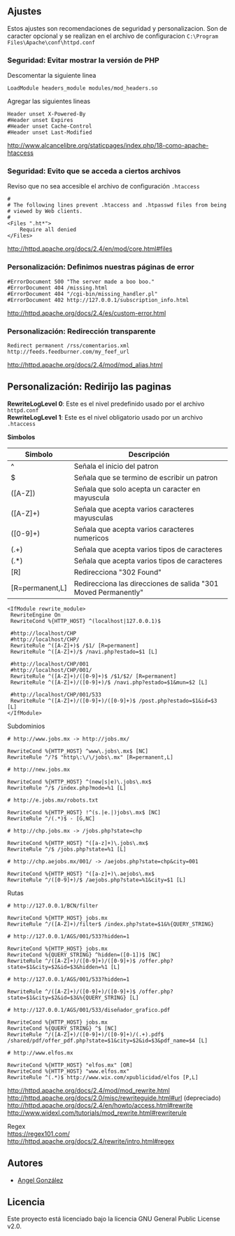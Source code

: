 ## Ajustes

Estos ajustes son recomendaciones de seguridad y personalizacion. Son de caracter opcional y se realizan en el archivo de configuracion `C:\Program Files\Apache\conf\httpd.conf`

### Seguridad: Evitar mostrar la versión de PHP

Descomentar la siguiente linea

~~~
LoadModule headers_module modules/mod_headers.so
~~~

Agregar las siguientes lineas

~~~
Header unset X-Powered-By
#Header unset Expires
#Header unset Cache-Control
#Header unset Last-Modified
~~~

http://www.alcancelibre.org/staticpages/index.php/18-como-apache-htaccess


### Seguridad: Evito que se acceda a ciertos archivos

Reviso que no sea accesible el archivo de configuración `.htaccess`

~~~
#
# The following lines prevent .htaccess and .htpasswd files from being 
# viewed by Web clients. 
#
<Files ".ht*">
    Require all denied
</Files>
~~~

http://httpd.apache.org/docs/2.4/en/mod/core.html#files

### Personalización: Definimos nuestras páginas de error

~~~
#ErrorDocument 500 "The server made a boo boo."
#ErrorDocument 404 /missing.html
#ErrorDocument 404 "/cgi-bin/missing_handler.pl"
#ErrorDocument 402 http://127.0.0.1/subscription_info.html
~~~

http://httpd.apache.org/docs/2.4/es/custom-error.html

### Personalización: Redirección transparente

~~~
Redirect permanent /rss/comentarios.xml http://feeds.feedburner.com/my_feef_url
~~~

http://httpd.apache.org/docs/2.4/mod/mod_alias.html

## Personalización: Redirijo las paginas

**RewriteLogLevel 0**: Este es el nivel predefinido usado por el archivo `httpd.conf`<br/>
**RewriteLogLevel 1**: Este es el nivel obligatorio usado por un archivo `.htaccess`

**Simbolos**

| Simbolo | Descripción |
| --- | --- |
| ^ | Señala el inicio del patron |
| $ | Señala que se termino de escribir un patron |
| ([A-Z]) | Señala que solo acepta un caracter en mayuscula |
| ([A-Z]+) | Señala que acepta varios caracteres mayusculas |
| ([0-9]+) | Señala que acepta varios caracteres numericos |
| (.+) | Señala que acepta varios tipos de caracteres |
| (.*) | Señala que acepta varios tipos de caracteres |
| [R] | Redirecciona "302 Found" |
| [R=permanent,L] | Redirecciona las direcciones de salida "301 Moved Permanently"  |

~~~
<IfModule rewrite_module>
 RewriteEngine On
 RewriteCond %{HTTP_HOST} ^(localhost|127.0.0.1)$
 
 #http://localhost/CHP
 #http://localhost/CHP/
 RewriteRule ^([A-Z]+)$ /$1/ [R=permanent]
 RewriteRule ^([A-Z]+)/$ /navi.php?estado=$1 [L]
 
 #http://localhost/CHP/001
 #http://localhost/CHP/001/
 RewriteRule ^([A-Z]+)/([0-9]+)$ /$1/$2/ [R=permanent]
 RewriteRule ^([A-Z]+)/([0-9]+)/$ /navi.php?estado=$1&mun=$2 [L]
 
 #http://localhost/CHP/001/533
 RewriteRule ^([A-Z]+)/([0-9]+)/([0-9]+)$ /post.php?estado=$1&id=$3 [L]
</IfModule>
~~~

Subdominios

~~~
# http://www.jobs.mx -> http://jobs.mx/

RewriteCond %{HTTP_HOST} ^www\.jobs\.mx$ [NC]
RewriteRule ^/?$ "http\:\/\/jobs\.mx" [R=permanent,L] 
~~~

~~~
# http://new.jobs.mx

RewriteCond %{HTTP_HOST} ^(new|s|e)\.jobs\.mx$
RewriteRule ^/$ /index.php?mode=%1 [L]
~~~

~~~
# http://e.jobs.mx/robots.txt

RewriteCond %{HTTP_HOST} !^(s.|e.|)jobs\.mx$ [NC] 
RewriteRule ^/(.*)$ - [G,NC]
~~~

~~~
# http://chp.jobs.mx -> /jobs.php?state=chp

RewriteCond %{HTTP_HOST} ^([a-z]+)\.jobs\.mx$ 
RewriteRule ^/$ /jobs.php?state=%1 [L]
~~~

~~~
# http://chp.aejobs.mx/001/ -> /aejobs.php?state=chp&city=001

RewriteCond %{HTTP_HOST} ^([a-z]+)\.aejobs\.mx$
RewriteRule ^/([0-9]+)/$ /aejobs.php?state=%1&city=$1 [L] 
~~~

Rutas

~~~
# http://127.0.0.1/BCN/filter

RewriteCond %{HTTP_HOST} jobs.mx
RewriteRule ^/([A-Z]+)/filter$ /index.php?state=$1&%{QUERY_STRING}
~~~

~~~
# http://127.0.0.1/AGS/001/533?hidden=1

RewriteCond %{HTTP_HOST} jobs.mx
RewriteCond %{QUERY_STRING} ^hidden=([0-1])$ [NC]
RewriteRule ^/([A-Z]+)/([0-9]+)/([0-9]+)$ /offer.php?state=$1&city=$2&id=$3&hidden=%1 [L]
~~~

~~~
# http://127.0.0.1/AGS/001/533?hidden=1

RewriteRule ^/([A-Z]+)/([0-9]+)/([0-9]+)$ /offer.php?state=$1&city=$2&id=$3&%{QUERY_STRING} [L] 
~~~

~~~
# http://127.0.0.1/AGS/001/533/diseñador_grafico.pdf

RewriteCond %{HTTP_HOST} jobs.mx
RewriteCond %{QUERY_STRING} ^$ [NC] 
RewriteRule ^/([A-Z]+)/([0-9]+)/([0-9]+)/(.+).pdf$ /shared/pdf/offer_pdf.php?state=$1&city=$2&id=$3&pdf_name=$4 [L] 
~~~

~~~
# http://www.elfos.mx

RewriteCond %{HTTP_HOST} "elfos.mx" [OR]
RewriteCond %{HTTP_HOST} "www.elfos.mx"
RewriteRule ^(.*)$ http://www.wix.com/xpublicidad/elfos [P,L]
~~~

http://httpd.apache.org/docs/2.4/mod/mod_rewrite.html<br/>
http://httpd.apache.org/docs/2.0/misc/rewriteguide.html#url (depreciado)<br/>
http://httpd.apache.org/docs/2.4/en/howto/access.html#rewrite<br/>
http://www.widexl.com/tutorials/mod_rewrite.html#rewriterule<br/>

Regex<br/>
https://regex101.com/<br/>
http://httpd.apache.org/docs/2.4/rewrite/intro.html#regex<br/>

## Autores

* [Angel González](https://github.com/mgrc45)

## Licencia

Este proyecto está licenciado bajo la licencia GNU General Public License v2.0.
